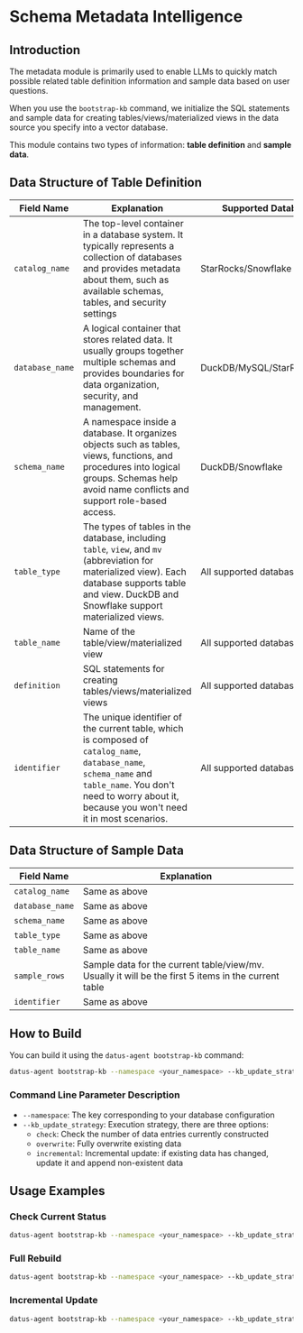 # Schema Metadata Intelligence

## Introduction

The metadata module is primarily used to enable LLMs to quickly match possible related table definition information and sample data based on user questions.

When you use the `bootstrap-kb` command, we initialize the SQL statements and sample data for creating tables/views/materialized views in the data source you specify into a vector database.

This module contains two types of information: **table definition** and **sample data**.

## Data Structure of Table Definition

| Field Name | Explanation | Supported Database Types |
|------------|-------------|--------------------------|
| `catalog_name` | The top-level container in a database system. It typically represents a collection of databases and provides metadata about them, such as available schemas, tables, and security settings | StarRocks/Snowflake |
| `database_name` | A logical container that stores related data. It usually groups together multiple schemas and provides boundaries for data organization, security, and management. | DuckDB/MySQL/StarRocks/Snowflake |
| `schema_name` | A namespace inside a database. It organizes objects such as tables, views, functions, and procedures into logical groups. Schemas help avoid name conflicts and support role-based access. | DuckDB/Snowflake |
| `table_type` | The types of tables in the database, including `table`, `view`, and `mv` (abbreviation for materialized view). Each database supports table and view. DuckDB and Snowflake support materialized views. | All supported databases |
| `table_name` | Name of the table/view/materialized view | All supported databases |
| `definition` | SQL statements for creating tables/views/materialized views | All supported databases |
| `identifier` | The unique identifier of the current table, which is composed of `catalog_name`, `database_name`, `schema_name` and `table_name`. You don't need to worry about it, because you won't need it in most scenarios. | All supported databases |

## Data Structure of Sample Data

| Field Name | Explanation |
|------------|-------------|
| `catalog_name` | Same as above |
| `database_name` | Same as above |
| `schema_name` | Same as above |
| `table_type` | Same as above |
| `table_name` | Same as above |
| `sample_rows` | Sample data for the current table/view/mv. Usually it will be the first 5 items in the current table |
| `identifier` | Same as above |

## How to Build

You can build it using the `datus-agent bootstrap-kb` command:

```bash
datus-agent bootstrap-kb --namespace <your_namespace> --kb_update_strategy [check/overwrite/incremental]
```

### Command Line Parameter Description

- `--namespace`: The key corresponding to your database configuration
- `--kb_update_strategy`: Execution strategy, there are three options:
    - `check`: Check the number of data entries currently constructed
    - `overwrite`: Fully overwrite existing data
    - `incremental`: Incremental update: if existing data has changed, update it and append non-existent data

## Usage Examples

### Check Current Status
```bash
datus-agent bootstrap-kb --namespace <your_namespace> --kb_update_strategy check
```

### Full Rebuild
```bash
datus-agent bootstrap-kb --namespace <your_namespace> --kb_update_strategy overwrite
```

### Incremental Update
```bash
datus-agent bootstrap-kb --namespace <your_namespace> --kb_update_strategy incremental
```